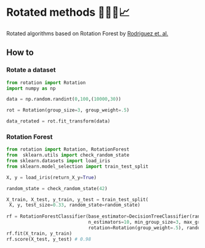 # Rotated methods 🔄🌲✨📈 

Rotated algorithms  based on Rotation Forest by [Rodriguez et. al.](https://doi.org/10.1109/TPAMI.2006.211)

## How to
### Rotate a dataset
```python
from rotation import Rotation
import numpy as np

data = np.random.randint(0,100,(10000,30))

rot = Rotation(group_size=3, group_weight=.5)

data_rotated = rot.fit_transform(data)
```
### Rotation Forest

```python
from rotation import Rotation, RotationForest
from  sklearn.utils import check_random_state
from sklearn.datasets import load_iris
from sklearn.model_selection import train_test_split

X, y = load_iris(return_X_y=True)

random_state = check_random_state(42)

X_train, X_test, y_train, y_test = train_test_split(
 X, y, test_size=0.33, random_state=random_state)
 
rf = RotationForestClassifier(base_estimator=DecisionTreeClassifier(random_state=random_state), 
                              n_estimators=10, min_group_size=3, max_group_size=3, 
                              rotation=Rotation(group_weight=.5), random_state=random_state)
rf.fit(X_train, y_train)
rf.score(X_test, y_test) # 0.98
```
